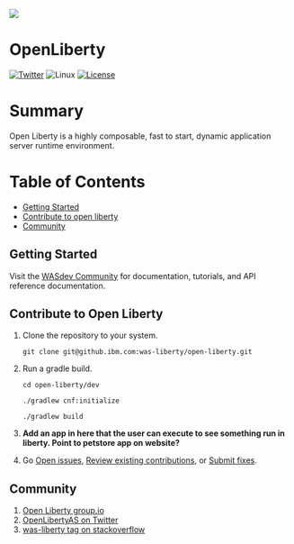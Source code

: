 ![](https://github.ibm.com/was-liberty/open-liberty/blob/master/logos/logo_horizontal_light_navy.png)

# OpenLiberty

[![Twitter](https://img.shields.io/twitter/url/http/shields.io.svg?style=social)](https://twitter.com/OpenLibertyAS)
![Linux](https://img.shields.io/badge/os-linux-green.svg?style=flat)
[![License](https://img.shields.io/badge/License-EPL%201.0-green.svg)](https://opensource.org/licenses/EPL-1.0)

# Summary
Open Liberty is a highly composable, fast to start, dynamic application server runtime environment.

# Table of Contents
* [Getting Started](https://github.ibm.com/was-liberty/open-liberty#getting-started)
* [Contribute to open liberty](https://github.ibm.com/was-liberty/open-liberty#contribute-to-open-liberty)
* [Community](https://github.ibm.com/was-liberty/open-liberty#community)

## Getting Started
Visit the [WASdev Community](https://developer.ibm.com/wasdev/) for documentation, tutorials, and API reference documentation.

## Contribute to Open Liberty
1. Clone the repository to your system.

    ```git clone git@github.ibm.com:was-liberty/open-liberty.git```

2. Run a gradle build.

    ```cd open-liberty/dev```
    
    ```./gradlew cnf:initialize```

    ```./gradlew build```

3. **Add an app in here that the user can execute to see something run in liberty.  Point to petstore app on website?**
4. Go [Open issues](https://github.ibm.com/was-liberty/open-liberty/issues), [Review existing contributions](https://github.ibm.com/was-liberty/open-liberty/pulls), or [Submit fixes](https://github.ibm.com/was-liberty/open-liberty/blob/master/CONTRIBUTING.md).

## Community
1. [Open Liberty group.io](https://groups.io/g/openliberty)
2. [OpenLibertyAS on Twitter](https://twitter.com/OpenLibertyAS)
3. [was-liberty tag on stackoverflow](https://stackoverflow.com/questions/tagged/websphere-liberty)
